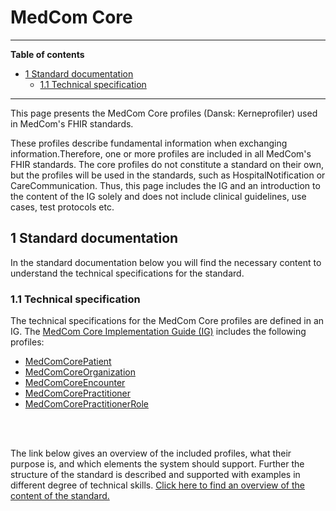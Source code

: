 <!-- <a href="https://medcomdk.github.io/MedComLandingPage/">Return</a> -->

# MedCom Core 
<hr/>

**Table of contents**
- [1 Standard documentation](#1-standard-documentation)
  * [1.1 Technical specification](#1.1-technical-specification)
<hr/>

This page presents the MedCom Core profiles (Dansk: Kerneprofiler) used in MedCom's FHIR standards. 

These profiles describe fundamental information when exchanging information.Therefore, one or more profiles are included in all MedCom's FHIR standards. The core profiles do not constitute a standard on their own, but the profiles will be used in the standards, such as HospitalNotification or CareCommunication. Thus, this page includes the IG and an introduction to the content of the IG solely and does not include clinical guidelines, use cases, test protocols etc.

## 1 Standard documentation 
In the standard documentation below you will find the necessary content to understand the technical specifications for the standard. 

### 1.1 Technical specification
The technical specifications for the MedCom Core profiles are defined in an IG. 
The <a href="https://build.fhir.org/ig/medcomdk/dk-medcom-core/" target="_blank">MedCom Core Implementation Guide (IG)</a> includes the following profiles:	
* <a href="https://build.fhir.org/ig/medcomdk/dk-medcom-core/StructureDefinition-medcom-core-patient.html" target="_blank">MedComCorePatient</a> 
* <a href="https://build.fhir.org/ig/medcomdk/dk-medcom-core/StructureDefinition-medcom-core-organization.html" target="_blank">MedComCoreOrganization</a> 
* <a href="https://build.fhir.org/ig/medcomdk/dk-medcom-core/StructureDefinition-medcom-core-encounter.html" target="_blank">MedComCoreEncounter</a>  
* <a href="https://build.fhir.org/ig/medcomdk/dk-medcom-core/StructureDefinition-medcom-core-practitioner.html" target="_blank">MedComCorePractitioner</a>
* <a href="https://build.fhir.org/ig/medcomdk/dk-medcom-core/StructureDefinition-medcom-core-practitionerrole.html" target="_blank">MedComCorePractitionerRole</a> 
<br>
<br>

The link below gives an overview of the included profiles, what their purpose is, and which elements the system should support. Further the structure of the standard is described and supported with examples in different degree of technical skills.
[Click here to find an overview of the content of the standard.](assets/documents/Intro-Technical-Spec-ENG.md)

<!-- As mentioned previously the MedCom Core profiles do not alone compose a standard but are used to describe important information in MedCom's standards. 

Understanding IG's might be difficult for people with little or no knowledge about FHIR. Therefore, MedCom has developed a page describing the content of the core IG. The link below gives an overview of the included profiles, what their purpose is, and which elements the system should suppor.  -->





